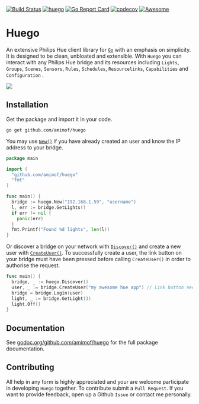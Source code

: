[![Build Status](https://travis-ci.org/amimof/huego.svg?branch=master)](https://travis-ci.org/amimof/huego) [![huego](https://godoc.org/github.com/amimof/huego?status.svg)](https://godoc.org/github.com/amimof/huego) [![Go Report Card](https://goreportcard.com/badge/github.com/amimof/huego)](https://goreportcard.com/report/github.com/amimof/huego) [![codecov](https://codecov.io/gh/amimof/huego/branch/master/graph/badge.svg)](https://codecov.io/gh/amimof/huego) [![Awesome](https://cdn.rawgit.com/sindresorhus/awesome/d7305f38d29fed78fa85652e3a63e154dd8e8829/media/badge.svg)](https://github.com/avelino/awesome-go)

# Huego

An extensive Philips Hue client library for [`Go`](https://golang.org/) with an emphasis on simplicity. It is designed to be clean, unbloated and extensible. With `Huego` you can interact with any Philips Hue bridge and its resources including `Lights`, `Groups`, `Scenes`, `Sensors`, `Rules`, `Schedules`, `Resourcelinks`, `Capabilities` and `Configuration` .

![](./logo/logo.png)


## Installation
Get the package and import it in your code.
```
go get github.com/amimof/huego
```
You may use [`New()`](https://godoc.org/github.com/amimof/huego#New) if you have already created an user and know the IP address to your bridge.
```Go
package main

import (
  "github.com/amimof/huego"
  "fmt"
)

func main() {
  bridge := huego.New("192.168.1.59", "username")
  l, err := bridge.GetLights()
  if err != nil {
    panic(err)
  }
  fmt.Printf("Found %d lights", len(l))
}
```
Or discover a bridge on your network with [`Discover()`](https://godoc.org/github.com/amimof/huego#Discover) and create a new user with [`CreateUser()`](https://godoc.org/github.com/amimof/huego#Bridge.CreateUser). To successfully create a user, the link button on your bridge must have been pressed before calling `CreateUser()` in order to authorise the request.
```Go
func main() {
  bridge, _ := huego.Discover()
  user, _ := bridge.CreateUser("my awesome hue app") // Link button needs to be pressed
  bridge = bridge.Login(user)
  light, _ := bridge.GetLight(3)
  light.Off()
}
``` 

## Documentation

See [godoc.org/github.com/amimof/huego](https://godoc.org/github.com/amimof/huego) for the full package documentation.

## Contributing

All help in any form is highly appreciated and your are welcome participate in developing `Huego` together. To contribute submit a `Pull Request`. If you want to provide feedback, open up a Github `Issue` or contact me personally. 